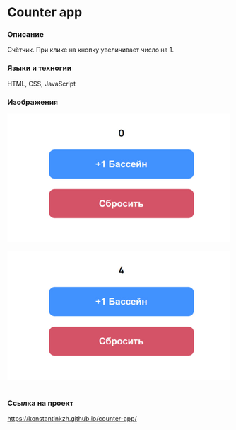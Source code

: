 # Counter app

### Описание
Счётчик. При клике на кнопку увеличивает число на 1.

### Языки и техногии
HTML, CSS, JavaScript

### Изображения
<div class="container" style="display: flex; justify-content: center; flex-direction: column; width: 100%;">
    <img style="margin-bottom: 20px;" src="/images-for-readme/img1.png" width="100%">
    <img style="margin-bottom: 20px;" src="/images-for-readme/img2.png" width="100%">
</div>

### Ссылка на проект
https://konstantinkzh.github.io/counter-app/